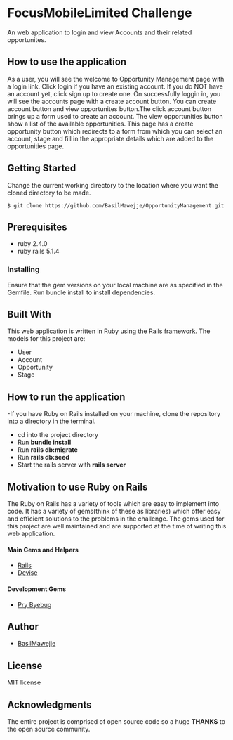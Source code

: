 # FocusMobileLimited Challenge
An web application to login and view Accounts and their related opportunites.

## How to use the application
As a user, you will see the welcome to Opportunity Management page with a login link. Click login if you have an existing account. If you do NOT have an account yet, click sign up to create one.
On successfully loggin in, you will see the accounts page with a create account button. You can create account button and view opportunites button.The click account button brings up a form used to create an account. The view opportunities button show a list of the available opportunities. This page has a create opportunity button which redirects to a form from which you can select an account, stage and fill in the appropriate details which are added to the opportunities page. 

## Getting Started
Change the current working directory to the location where you want the cloned directory to be made.

```
$ git clone https://github.com/BasilMawejje/OpportunityManagement.git
```

## Prerequisites
- ruby 2.4.0
- ruby rails 5.1.4

### Installing
Ensure that the gem versions on your local machine are as specified in the Gemfile.
Run bundle install to install dependencies.

## Built With
This web application is written in Ruby using the Rails framework.
The models for this project are:
- User
- Account
- Opportunity
- Stage

## How to run the application
-If you have Ruby on Rails installed on your machine, clone the repository into a directory in the terminal.
- cd into the project directory
- Run **bundle install**
- Run **rails db:migrate**
- Run **rails db:seed**
- Start the rails server with **rails server**

## Motivation to use Ruby on Rails
The Ruby on Rails has a variety of tools which are easy to implement into code. It has a variety of gems(think of these as libraries) which offer easy and efficient solutions to the problems in the challenge. The gems used for this project are well maintained and are supported at the time of writing this web application.

#### Main Gems and Helpers
* [Rails](https://github.com/rails/rails)
* [Devise](https://github.com/plataformatec/devise)

#### Development Gems
* [Pry Byebug](https://github.com/deivid-rodriguez/pry-byebug)

## Author
* [BasilMawejje](https://github.com/BasilMawejje)

## License
MIT license

## Acknowledgments
The entire project is comprised of open source code so a huge **THANKS** to the open source community.
